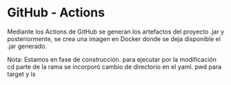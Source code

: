 # GitHub - Actions

Mediante los Actions de GitHub se generan los artefactos del proyecto .jar y posteriormente, se crea una imagen en Docker donde se deja disponible el .jar generado.


Nota:
Estamos en fase de construcción.
para ejecutar por la modificación cd parte de la rama
se incorporó cambio de directorio en el yaml. 
pwd para target y ls 
